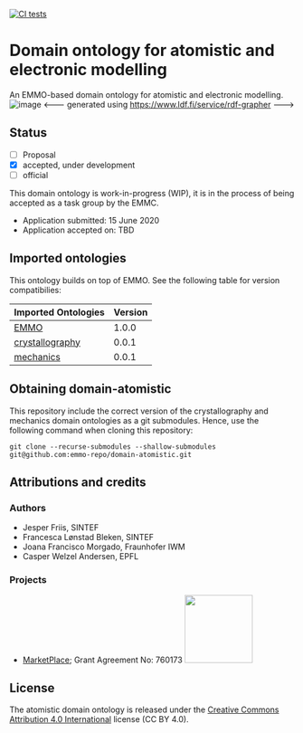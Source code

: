 [![CI tests](https://github.com/emmo-repo/domain-atomistic/workflows/CI%20tests/badge.svg)](https://github.com/emmo-repo/domain-atomistic/actions/)


Domain ontology for atomistic and electronic modelling
======================================================
An EMMO-based domain ontology for atomistic and electronic modelling.
![image](https://user-images.githubusercontent.com/45469701/145525645-4085c0de-efae-4975-811c-50730bde5ae2.png) <--- generated using https://www.ldf.fi/service/rdf-grapher --->

Status
------
- [ ] Proposal
- [X] accepted, under development
- [ ] official

This domain ontology is work-in-progress (WIP), it is in the process of being accepted as a task group by the EMMC.

* Application submitted: 15 June 2020
* Application accepted on: TBD


Imported ontologies
-------------------
This ontology builds on top of EMMO. See the following table for version
compatibilies:

| Imported Ontologies  | Version           |
| -------------------- | ----------------- |
| [EMMO][1]            | 1.0.0             |
| [crystallography][2] | 0.0.1             |
| [mechanics][3]       | 0.0.1             |


Obtaining domain-atomistic
--------------------------
This repository include the correct version of the crystallography and
mechanics domain ontologies as a git submodules.  Hence, use the
following command when cloning this repository:

    git clone --recurse-submodules --shallow-submodules git@github.com:emmo-repo/domain-atomistic.git


Attributions and credits
------------------------
### Authors
- Jesper Friis, SINTEF
- Francesca Lønstad Bleken, SINTEF
- Joana Francisco Morgado, Fraunhofer IWM
- Casper Welzel Andersen, EPFL

### Projects
- [MarketPlace](https://www.the-marketplace-project.eu/);
  Grant Agreement No: 760173
  <img src="https://www.the-marketplace-project.eu/content/dam/iwm/the-marketplace-project/images/MARKETPLACE_LOGO_300dpi.png" width="120">


License
-------
The atomistic domain ontology is released under the [Creative
Commons Attribution 4.0 International](https://creativecommons.org/licenses/by/4.0/legalcode) license (CC BY 4.0).


[1]: https://github.com/emmo-repo/EMMO
[2]: https://github.com/emmo-repo/domain-crystallography
[3]: https://github.com/emmo-repo/domain-atomistic/mechanics.owl
